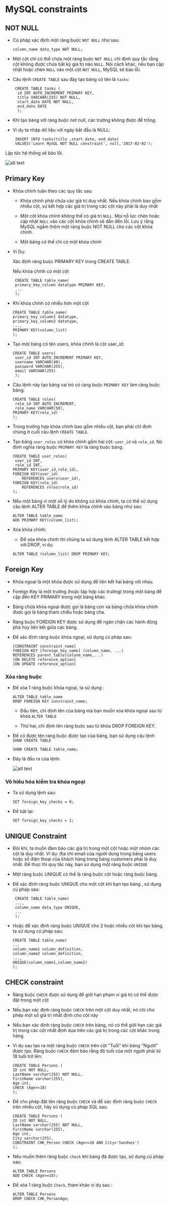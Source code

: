 # MySQL constraints
## NOT NULL
 - Cú pháp xác định một ràng buộc `NOT NULL` như sau:

   ```
   column_name data_type NOT NULL;
   ```
 - Một cột chỉ có thể chứa một ràng buộc `NOT NULL` chỉ định quy tắc rằng cột không được chứa bất kỳ giá trị nào 
  `NULL`. Nói cách khác, nếu bạn cập nhật hoặc chèn `NULL` vào một cột `NOT NULL`, MySQL sẽ báo lỗi.

 - Câu lệnh `CREATE TABLE` sau đây tạo bảng có tên là `tasks`:

   ```
    CREATE TABLE tasks (
     id INT AUTO_INCREMENT PRIMARY KEY,
     title VARCHAR(255) NOT NULL,
     start_date DATE NOT NULL,
     end_date DATE
     );
   ```      
 - Khi tạo bảng với ràng buộc not null, các trường không được để trống.

 - Ví dụ ta nhập dữ liệu với ngày bắt đầu là NULL:    
 
   ```
    INSERT INTO tasks(title ,start_date, end_date)
    VALUES('Learn MySQL NOT NULL constraint', null,'2017-02-02');
   ```
  Lập tức hệ thống sẽ báo lỗi.

   ![alt text](../Images/My_SQL(111).png) 

## Primary Key

 - Khóa chính tuân theo các quy tắc sau:
   
    + Khóa chính phải chứa các giá trị duy nhất. Nếu khóa chính bao gồm nhiều cột, sự kết hợp các giá trị trong các cột này phải là duy nhất

    +  Một cột khóa chính không thể có giá trị `NULL`. Mọi nỗ lực chèn hoặc cập nhật `NULL` vào các cột khóa chính sẽ dẫn đến lỗi. Lưu ý rằng MySQL ngầm thêm một ràng buộc NOT NULL cho các cột khóa chính.

    + Một bảng có thể chỉ có một khóa chính

 - Ví Dụ:

    Xác định ràng buộc PRIMARY KEY trong CREATE TABLE.

    Nếu khóa chính có một cột

    ```
     CREATE TABLE table_name(
     primary_key_column datatype PRIMARY KEY,
     ...
     );

    ```
 - Khi khóa chính có nhiều hơn một cột

    ```
    CREATE TABLE table_name(
    primary_key_column1 datatype,
    primary_key_column2 datatype,
    ...,
    PRIMARY KEY(column_list)
    );
    ```
 - Tạo một bảng có tên users, khóa chính là cột user_id:     

    ```
    CREATE TABLE users(
     user_id INT AUTO_INCREMENT PRIMARY KEY,
     username VARCHAR(40),
     password VARCHAR(255),
     email VARCHAR(255)
     );
    ```
 - Câu lệnh này tạo bảng vai trò có ràng buộc `PRIMARY KEY` làm ràng buộc bảng:

    ```
    CREATE TABLE roles(
     role_id INT AUTO_INCREMENT,
     role_name VARCHAR(50),
    PRIMARY KEY(role_id)
    );
    ```
 - Trong trường hợp khóa chính bao gồm nhiều cột, bạn phải chỉ định chúng ở cuối câu lệnh `CREATE TABLE`.

 - Tạo bảng `user_roles` có khóa chính gồm hai cột: `user_id` và `role_id`. Nó định nghĩa ràng buộc `PRIMARY KEY` là ràng buộc bảng.           

   ```
   CREATE TABLE user_roles(
    user_id INT,
    role_id INT,
   PRIMARY KEY(user_id,role_id),
   FOREIGN KEY(user_id) 
       REFERENCES users(user_id),
   FOREIGN KEY(role_id) 
       REFERENCES roles(role_id)
   );
   ```
 - Nếu một bảng vì một số lý do không có khóa chính, ta có thể sử dụng câu lệnh ALTER TABLE để thêm khóa chính vào bảng như sau:

   ```
   ALTER TABLE table_name
   ADD PRIMARY KEY(column_list);
   ```

 * Xóa khóa chính: 

   + Để xóa khóa chính thì chúng ta sử dụng lệnh ALTER TABLE kết hợp với DROP, ví dụ:   
    ```
    ALTER TABLE (column_list) DROP PRIMARY KEY;
    ```

## Foreign Key

 - Khóa ngoại là một khóa được sử dụng để liên kết hai bảng với nhau.

 - Foreign Key là một trường (hoặc tập hợp các trường) trong một bảng đề cập đến KEY PRIMARY trong một bảng khác.

 - Bảng chứa khóa ngoại được gọi là bảng con và bảng chứa khóa chính được gọi là bảng tham chiếu hoặc bảng cha.

 - Ràng buộc FOREIGN KEY được sử dụng để ngăn chặn các hành động phá hủy liên kết giữa các bảng.

 - Để xác định ràng buộc khóa ngoại, sử dụng cú pháp sau:

   ```
   [CONSTRAINT constraint_name]
   FOREIGN KEY [foreign_key_name] (column_name, ...)
   REFERENCES parent_table(colunm_name,...)
   [ON DELETE reference_option]
   [ON UPDATE reference_option] 
   ```
### Xóa ràng buộc

 - Để xóa 1 ràng buộc khóa ngoại, ta sử dụng :   

   ```
   ALTER TABLE table_name 
   DROP FOREIGN KEY constraint_name;
   ```
    + Đầu tiên, chỉ định tên của bảng mà bạn muốn xóa khóa ngoại sau từ khóa `ALTER TABLE`
     
    + Thứ hai, chỉ định tên ràng buộc sau từ khóa DROP FOREIGN KEY.   

 - Để có được tên ràng buộc được tạo của bảng, bạn sử dụng câu lệnh `SHOW CREATE TABLE` 

    ```
    SHOW CREATE TABLE table_name;
    ```
  + Đây là đầu ra của lệnh:    

    ![alt text](../Images/My_SQL(112).png)   

### Vô hiêu hóa kiểm tra khóa ngoại
  
 - Ta sử dụng lệnh sau:

    ```
    SET foreign_key_checks = 0;
    ```
 - Để bật lại:
  
    ```
    SET foreign_key_checks = 1;
    ```

## UNIQUE Constraint

 -  Đôi khi, ta muốn đảm bảo các giá trị trong một cột hoặc một nhóm các cột là duy nhất. Ví dụ: địa chỉ email của người dùng trong bảng users hoặc số điện thoại của khách hàng trong bảng customers phải là duy nhất. Để thực thi quy tắc này, bạn sử dụng một ràng buộc `UNIQUE`
   
 - Một ràng buộc UNIQUE có thể là ràng buộc cột hoặc ràng buộc bảng.

 - Để xác định ràng buộc UNIQUE cho một cột khi bạn tạo bảng , sử dụng cú pháp sau:

   ```
    CREATE TABLE table_name(
    ...,
    column_name data_type UNIQUE,
    ...
    );
   ```

 - Hoặc để xác định ràng buộc UNIQUE cho 2 hoặc nhiều cột khi tạo bảng, ta sử dụng cú pháp sau:   

    ```
    CREATE TABLE table_name(
    ...
    column_name1 column_definition,
    column_name2 column_definition,
    ...,
    UNIQUE(column_name1,column_name2)
    );
    ```
## CHECK constraint    

 -  Ràng buộc `CHECK` được sử dụng để giới hạn phạm vi giá trị có thể được đặt trong một cột

 -  Nếu bạn xác định ràng buộc `CHECK` trên một cột duy nhất, nó chỉ cho phép một số giá trị nhất định cho cột này

 -  Nếu bạn xác định ràng buộc `CHECK` trên bảng, nó có thể giới hạn các giá trị trong các cột nhất định dựa trên các giá trị trong các cột khác trong hàng.
    
 -  Ví dụ sau tạo ra một ràng buộc `CHECK` trên cột "Tuổi" khi bảng "Người" được tạo. Ràng buộc `CHECK` đảm bảo rằng độ tuổi của một người phải từ 18 tuổi trở lên:

    ```
    CREATE TABLE Persons (
    ID int NOT NULL,
    LastName varchar(255) NOT NULL,
    FirstName varchar(255),
    Age int,
    CHECK (Age>=18)
    );
    ```
 - Để cho phép đặt tên ràng buộc `CHECK` và để xác định ràng buộc `CHECK` trên nhiều cột, hãy sử dụng cú pháp SQL sau:

    ```
    CREATE TABLE Persons (
    ID int NOT NULL,
    LastName varchar(255) NOT NULL,
    FirstName varchar(255),
    Age int,
    City varchar(255),
    CONSTRAINT CHK_Person CHECK (Age>=18 AND City='Sandnes')
    ); 
    ```
 - Nếu muốn thêm ràng buộc `check` khi bảng đã được tạo, sử dụng cú pháp sau:

   ```
   ALTER TABLE Persons
   ADD CHECK (Age>=18);
   ```
 - Để xóa 1 ràng buộc `Check`, tham khảo ví dụ sau :

   ```
   ALTER TABLE Persons
   DROP CHECK CHK_PersonAge;
   ```
    

          

